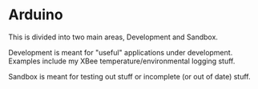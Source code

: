 Arduino
=============

This is divided into two main areas, Development and Sandbox.

Development is meant for "useful" applications under development.
Examples include my XBee temperature/environmental logging stuff.

Sandbox is meant for testing out stuff or incomplete (or out of date)
stuff. 


